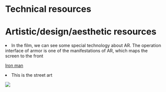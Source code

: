 <h1>  Technical resources </h1>
  
  
  
  
  
  
  
  
<h1> Artistic/design/aesthetic resources </h1>
<li>In the film, we can see some special technology about AR. The operation interface of armor is one of the manifestations of AR, which maps the screen to the front</li>
<p><a href="https://www.youtube.com/watch?v=8ugaeA-nMTc">Iron man</a></p>

<li>This is the street art</li> 
<p><img src = "https://www.google.com/url?sa=i&url=https%3A%2F%2Fzhuanlan.zhihu.com%2Fp%2F288759036&psig=AOvVaw1oFjlzkPwxF8J0zA2V2nE9&ust=1644979297361000&source=images&cd=vfe&ved=0CAsQjRxqFwoTCOjVuMjXgPYCFQAAAAAdAAAAABAJ.jpg"></p>
  




